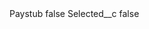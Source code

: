 <?xml version="1.0" encoding="UTF-8"?>
<CustomMetadata xmlns="http://soap.sforce.com/2006/04/metadata" xmlns:xsi="http://www.w3.org/2001/XMLSchema-instance" xmlns:xsd="http://www.w3.org/2001/XMLSchema">
    <label>Paystub</label>
    <protected>false</protected>
    <values>
        <field>Selected__c</field>
        <value xsi:type="xsd:boolean">false</value>
    </values>
</CustomMetadata>
